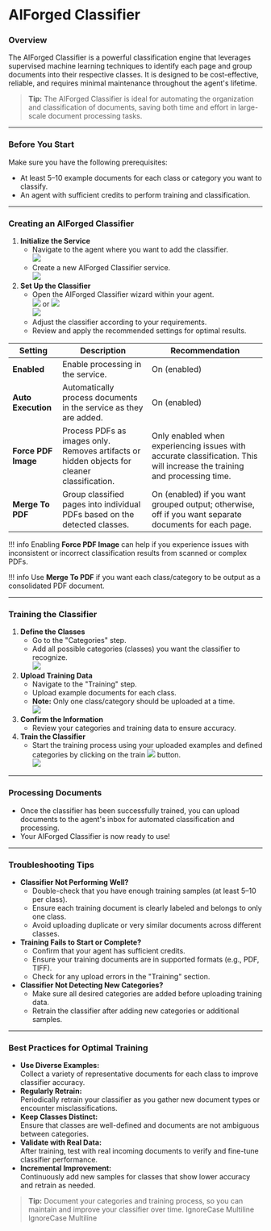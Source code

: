 # AIForged Classifier

### Overview

The AIForged Classifier is a powerful classification engine that leverages supervised machine learning techniques to identify each page and group documents into their respective classes. It is designed to be cost-effective, reliable, and requires minimal maintenance throughout the agent's lifetime.

> **Tip:** The AIForged Classifier is ideal for automating the organization and classification of documents, saving both time and effort in large-scale document processing tasks.

***

### Before You Start

Make sure you have the following prerequisites:

* At least 5–10 example documents for each class or category you want to classify.
* An agent with sufficient credits to perform training and classification.

***

### Creating an AIForged Classifier

1. **Initialize the Service**
   * Navigate to the agent where you want to add the classifier.\
     ![](../../assets/image%20%284%29%20%281%29%20%281%29%20%281%29.png)
   * Create a new AIForged Classifier service.\
     ![](../../assets/image%20%285%29%20%281%29%20%281%29%20%281%29.png)
2. **Set Up the Classifier**
   * Open the AIForged Classifier wizard within your agent.\
     ![](../../assets/image%20%286%29%20%281%29%20%281%29%20%281%29.png) or ![](../../assets/image%20%289%29%20%281%29%20%281%29%20%281%29.png)\
     ![](../../assets/image%20%288%29%20%281%29%20%281%29%20%281%29.png)
   * Adjust the classifier according to your requirements.
   * Review and apply the recommended settings for optimal results.

| **Setting**         | **Description**                                                                              | **Recommendation**                                                                                                       |
| ------------------- | -------------------------------------------------------------------------------------------- | ------------------------------------------------------------------------------------------------------------------------ |
| **Enabled**         | Enable processing in the service.                                                            | On (enabled)                                                                                                             |
| **Auto Execution**  | Automatically process documents in the service as they are added.                            | On (enabled)                                                                                                             |
| **Force PDF Image** | Process PDFs as images only. Removes artifacts or hidden objects for cleaner classification. | Only enabled when experiencing issues with accurate classification. This will increase the training and processing time. |
| **Merge To PDF**    | Group classified pages into individual PDFs based on the detected classes.                   | On (enabled) if you want grouped output; otherwise, off if you want separate documents for each page.                    |

!!! info
    Enabling **Force PDF Image** can help if you experience issues with inconsistent or incorrect classification results from scanned or complex PDFs.

!!! info
    Use **Merge To PDF** if you want each class/category to be output as a consolidated PDF document.

***

### Training the Classifier

1. **Define the Classes**
   * Go to the "Categories" step.
   * Add all possible categories (classes) you want the classifier to recognize.\
     ![](../../assets/image%20%2810%29%20%281%29%20%281%29%20%281%29.png)
2. **Upload Training Data**
   * Navigate to the "Training" step.
   * Upload example documents for each class.
   * **Note:** Only one class/category should be uploaded at a time.\
     ![](../../assets/image%20%2811%29%20%281%29%20%281%29%20%281%29.png)
3. **Confirm the Information**
   * Review your categories and training data to ensure accuracy.
4. **Train the Classifier**
   * Start the training process using your uploaded examples and defined categories by clicking on the train ![](../../assets/image%20%2813%29%20%281%29%20%281%29%20%281%29.png) button.\
     ![](../../assets/image%20%2812%29%20%281%29%20%281%29%20%281%29.png)

***

### Processing Documents

* Once the classifier has been successfully trained, you can upload documents to the agent's inbox for automated classification and processing.
* Your AIForged Classifier is now ready to use!

***

### Troubleshooting Tips

* **Classifier Not Performing Well?**
  * Double-check that you have enough training samples (at least 5–10 per class).
  * Ensure each training document is clearly labeled and belongs to only one class.
  * Avoid uploading duplicate or very similar documents across different classes.
* **Training Fails to Start or Complete?**
  * Confirm that your agent has sufficient credits.
  * Ensure your training documents are in supported formats (e.g., PDF, TIFF).
  * Check for any upload errors in the "Training" section.
* **Classifier Not Detecting New Categories?**
  * Make sure all desired categories are added before uploading training data.
  * Retrain the classifier after adding new categories or additional samples.

***

### Best Practices for Optimal Training

* **Use Diverse Examples:**\
  Collect a variety of representative documents for each class to improve classifier accuracy.
* **Regularly Retrain:**\
  Periodically retrain your classifier as you gather new document types or encounter misclassifications.
* **Keep Classes Distinct:**\
  Ensure that classes are well-defined and documents are not ambiguous between categories.
* **Validate with Real Data:**\
  After training, test with real incoming documents to verify and fine-tune classifier performance.
* **Incremental Improvement:**\
  Continuously add new samples for classes that show lower accuracy and retrain as needed.

> **Tip:** Document your categories and training process, so you can maintain and improve your classifier over time.
 IgnoreCase Multiline IgnoreCase Multiline


